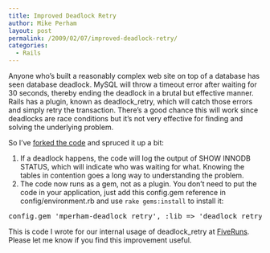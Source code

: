 ```yaml
---
title: Improved Deadlock Retry
author: Mike Perham
layout: post
permalink: /2009/02/07/improved-deadlock-retry/
categories:
  - Rails
---
```

Anyone who&#8217;s built a reasonably complex web site on top of a database has seen database deadlock. MySQL will throw a timeout error after waiting for 30 seconds, thereby ending the deadlock in a brutal but effective manner. Rails has a plugin, known as deadlock_retry, which will catch those errors and simply retry the transaction. There&#8217;s a good chance this will work since deadlocks are race conditions but it&#8217;s not very effective for finding and solving the underlying problem.

So I&#8217;ve [forked the code][1] and spruced it up a bit:

1.  If a deadlock happens, the code will log the output of SHOW INNODB STATUS, which will indicate who was waiting for what. Knowing the tables in contention goes a long way to understanding the problem.
2.  The code now runs as a gem, not as a plugin. You don&#8217;t need to put the code in your application, just add this config.gem reference in config/environment.rb and use `rake gems:install` to install it:

<pre lang="ruby">config.gem 'mperham-deadlock_retry', :lib => 'deadlock_retry', :source => 'http://gems.github.com'
</pre>

This is code I wrote for our internal usage of deadlock_retry at [FiveRuns][2]. Please let me know if you find this improvement useful.

 [1]: http://github.com/mperham/deadlock_retry
 [2]: http://fiveruns.com